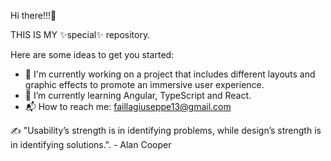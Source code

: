 Hi there!!!👋

THIS IS MY ✨special✨ repository.

Here are some ideas to get you started:

- 🔭 I'm currently working on a project that includes different layouts and graphic effects to promote an immersive user experience.
- 🌱 I’m currently learning Angular, TypeScript and React.
- 📬 How to reach me: faillagiuseppe13@gmail.com


✍ "Usability’s strength is in identifying problems, while design’s strength is in identifying solutions.". - Alan Cooper
